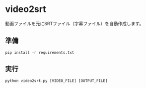 # video2srt
動画ファイルを元にSRTファイル（字幕ファイル）を自動作成します。

## 準備
    pip install -r requirements.txt

## 実行
    python video2srt.py [VIDEO_FILE] [OUTPUT_FILE]